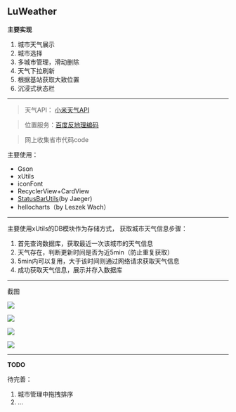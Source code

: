 ## LuWeather ##

**主要实现**

1. 城市天气展示
2. 城市选择
3. 多城市管理，滑动删除
4. 天气下拉刷新
5. 根据基站获取大致位置
6. 沉浸式状态栏

---
> 天气API： [小米天气API](http://weatherapi.market.xiaomi.com/wtr-v2/weather?cityId=CITYID) 

> 位置服务：[百度反地理编码](http://api.map.baidu.com/geocoder/v2/?ak=USERKEY&location=PONIT&output=json)

> 网上收集省市代码code

主要使用：

 - Gson
 - xUtils
 - iconFont
 - RecyclerView+CardView
 - [StatusBarUtils](https://github.com/laobie/StatusBarDemo/blob/master/app/src/main/java/com/jaeger/statusbardemo/StatusBarUtils.java)(by Jaeger)
 - hellocharts（by Leszek Wach）


---
主要使用xUtils的DB模块作为存储方式，
获取城市天气信息步骤：

1. 首先查询数据库，获取最近一次该城市的天气信息
2. 天气存在，判断更新时间是否为近5min（防止重复获取）
3. 5min内可以复用，大于该时间则通过网络请求获取天气信息
4. 成功获取天气信息，展示并存入数据库


---
截图

![](screenshots/Screenshot_1.png)

![](screenshots/Screenshot_2.png)

![](screenshots/Screenshot_3.png)

![](screenshots/Screenshot_4.png)

---
**TODO**

待完善：

1. 城市管理中拖拽排序
2. ...